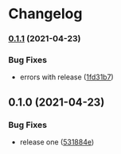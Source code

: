 # Changelog

### [0.1.1](https://www.github.com/kameshsampath/fruits-app/compare/v0.1.0...v0.1.1) (2021-04-23)


### Bug Fixes

* errors with release ([1fd31b7](https://www.github.com/kameshsampath/fruits-app/commit/1fd31b7c9dfd322888a479f4894b7e0449365ed2))

## 0.1.0 (2021-04-23)


### Bug Fixes

* release one ([531884e](https://www.github.com/kameshsampath/fruits-app/commit/531884e8c1113db245a7b5e36403aff3b44a5bba))
